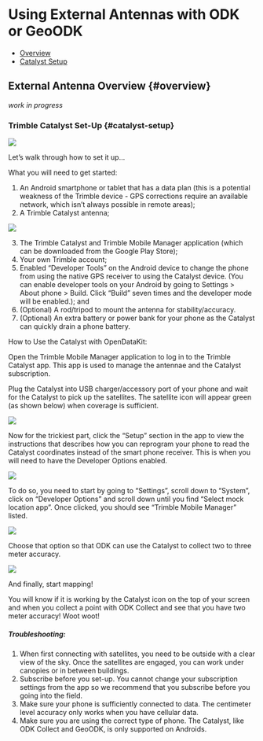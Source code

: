 # Using External Antennas with ODK or GeoODK

* [Overview](#overview)
* [Catalyst Setup](#catalyst-setup)

## External Antenna Overview {#overview}

_work in progress_

### Trimble Catalyst Set-Up {#catalyst-setup}

![](/assets/catalyst/catalyst.png)

Let’s walk through how to set it up… 

What you will need to get started:
1. An Android smartphone or tablet that has a data plan (this is a potential weakness of the Trimble device - GPS corrections require an available network, which isn’t always possible in remote areas);
2. A Trimble Catalyst antenna;

![](/assets/catalyst/2m-accuracy.png)

3. The Trimble Catalyst and Trimble Mobile Manager application (which can be downloaded from the Google Play Store);
4. Your own Trimble account; 
5. Enabled “Developer Tools” on the Android device to change the phone from using the native GPS receiver to using the Catalyst device. (You can enable developer tools on your Android by going to Settings > About phone > Build. Click “Build” seven times and the developer mode will be enabled.); and
6. (Optional) A rod/tripod to mount the antenna for stability/accuracy.  
7. (Optional) An extra battery or power bank for your phone as the Catalyst can quickly drain a phone battery.

How to Use the Catalyst with OpenDataKit:

Open the Trimble Mobile Manager application to log in to the Trimble Catalyst app. This app is used to manage the antennae and the Catalyst subscription.

Plug the Catalyst into USB charger/accessory port of your phone and wait for the Catalyst to pick up the satellites. The satellite icon will appear green (as shown below) when coverage is sufficient. 

![](/assets/catalyst/developer-options-3.png)

Now for the trickiest part, click the “Setup” section in the app to view the instructions that describes how you can reprogram your phone to read the Catalyst coordinates instead of the smart phone receiver. This is when you will need to have the Developer Options enabled. 

![](/assets/catalyst/developer-options-2.png)

To do so, you need to start by going to “Settings”, scroll down to “System”, click on “Developer Options” and scroll down until you find “Select mock location app”.  Once clicked, you should see “Trimble Mobile Manager” listed. 

![](/assets/catalyst/developer-options-3.png)

Choose that option so that ODK can use the Catalyst to collect two to three meter accuracy.

![](/assets/catalyst/2m-accuracy.png)


And finally, start mapping!

You will know if it is working by the Catalyst icon on the top of your screen and when you collect a point with ODK Collect and see that you have two meter accuracy!  Woot woot!

##### Troubleshooting:
1. When first connecting with satellites, you need to be outside with a clear view of the sky. Once the satellites are engaged, you can work under canopies or in between buildings.
2. Subscribe before you set-up. You cannot change your subscription settings from the app so we recommend that you subscribe before you going into the field. 
3. Make sure your phone is sufficiently connected to data. The centimeter level accuracy only works when you have cellular data. 
4. Make sure you are using the correct type of phone. The Catalyst, like ODK Collect and GeoODK, is only supported on Androids.



